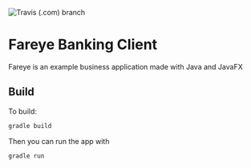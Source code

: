 ![Travis (.com) branch](https://img.shields.io/travis/com/jmdaemon/bankapp-client/master?style=flat-square)

# Fareye Banking Client

Fareye is an example business application made with Java and JavaFX

## Build

To build:

``` bash
gradle build

```

Then you can run the app with
``` bash
gradle run
```
